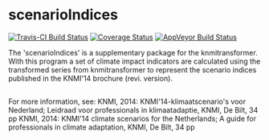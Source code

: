 # scenarioIndices

[![Travis-CI Build Status](https://travis-ci.org/cphotiadou/scenarioIndices.svg?branch=master)](https://travis-ci.org/cphotiadou/scenarioIndices)
[![Coverage Status](https://img.shields.io/codecov/c/github/cphotiadou/scenarioIndices/master.svg)](https://codecov.io/github/cphotiadou/scenarioIndices?branch=master)
[![AppVeyor Build Status](https://ci.appveyor.com/api/projects/status/github/cphotiadou/scenarioIndices?branch=master&svg=true)](https://ci.appveyor.com/project/cphotiadou/scenarioIndices)

The 'scenarioIndices' is a supplementary package for the knmitransformer. With this program a set of climate impact indicators are calculated using the transformed series from knmitransformer to represent the scenario indices published in the KNMI'14 brochure (revi. version).

##
For more information, see:
KNMI, 2014: KNMI'14-klimaatscenario's voor Nederland; Leidraad voor professionals in klimaatadaptie, KNMI, De Bilt, 34 pp
KNMI, 2014: KNMI'14 climate scenarios for the Netherlands; A guide for professionals in climate adaptation, KNMI, De Bilt, 34 pp
